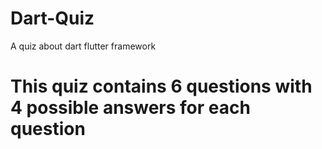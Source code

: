 # Dart-Quiz
A quiz about dart flutter framework 
# This quiz contains 6 questions with 4 possible answers for each question
